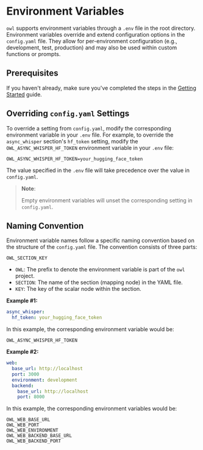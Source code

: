 # Environment Variables

`owl` supports environment variables through a `.env` file in the root directory. Environment variables override and extend configuration options in the `config.yaml` file. They allow for per-environment configuration (e.g., development, test, production) and may also be used within custom functions or prompts.

## Prerequisites

If you haven't already, make sure you've completed the steps in the [Getting Started](getting-started.md) guide.

## Overriding `config.yaml` Settings

To override a setting from `config.yaml`, modify the corresponding environment variable in your `.env` file. For example, to override the `async_whisper` section's `hf_token` setting, modify the `OWL_ASYNC_WHISPER_HF_TOKEN` environment variable in your `.env` file:

```
OWL_ASYNC_WHISPER_HF_TOKEN=your_hugging_face_token
```

The value specified in the `.env` file will take precedence over the value in `config.yaml`.

> **Note**:
>
> Empty environment variables will unset the corresponding setting in `config.yaml`.

## Naming Convention

Environment variable names follow a specific naming convention based on the structure of the `config.yaml` file. The convention consists of three parts:

```
OWL_SECTION_KEY
```

- `OWL`: The prefix to denote the environment variable is part of the `owl` project.
- `SECTION`: The name of the section (mapping node) in the YAML file.
- `KEY`: The key of the scalar node within the section.

**Example #1:**

```yaml
async_whisper:
  hf_token: your_hugging_face_token
```

In this example, the corresponding environment variable would be:

```
OWL_ASYNC_WHISPER_HF_TOKEN
```

**Example #2:**

```yaml
web:
  base_url: http://localhost
  port: 3000
  environment: development
  backend:
    base_url: http://localhost
    port: 8000
```

In this example, the corresponding environment variables would be:

```
OWL_WEB_BASE_URL
OWL_WEB_PORT
OWL_WEB_ENVIRONMENT
OWL_WEB_BACKEND_BASE_URL
OWL_WEB_BACKEND_PORT
```
